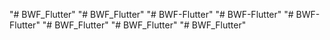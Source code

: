 "# BWF_Flutter" 
"# BWF_Flutter" 
"# BWF-Flutter" 
"# BWF-Flutter" 
"# BWF-Flutter" 
"# BWF_Flutter" 
"# BWF_Flutter" 
"# BWF_Flutter" 
